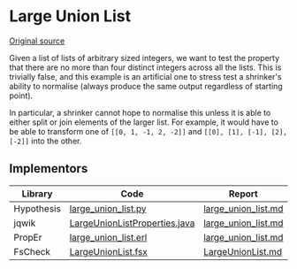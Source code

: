 # Large Union List

[Original source](https://github.com/HypothesisWorks/hypothesis/blob/master/hypothesis-python/tests/quality/test_shrink_quality.py)

Given a list of lists of arbitrary sized integers, we want to test the property that there are no more than four distinct integers across all the lists.
This is trivially false, and this example is an artificial one to stress test a shrinker's ability to normalise (always produce the same output regardless of starting point).

In particular, a shrinker cannot hope to normalise this unless it is able to either split or join elements of the larger list. For example, it would have to be able to transform one of ``[[0, 1, -1, 2, -2]]`` and ``[[0], [1], [-1], [2], [-2]]`` into the other.

## Implementors

|Library   |Code|Report|
|----------|----|------|
|Hypothesis|[large_union_list.py](/pbt-libraries/hypothesis/challenges/large_union_list.py)|[large_union_list.md](/pbt-libraries/hypothesis/challenges/large_union_list.md)
|jqwik     |[LargeUnionListProperties.java](/pbt-libraries/jqwik/src/test/java/challenges/largeunionlist/LargeUnionListProperties.java)|[large_union_list.md](/pbt-libraries/jqwik/reports/large_union_list.md)
|PropEr|[large_union_list.erl](/pbt-libraries/proper/challenges/large_union_list.erl)|[large_union_list.md](/pbt-libraries/proper/challenges/large_union_list.md)
|FsCheck   |[LargeUnionList.fsx](/pbt-libraries/fscheck/challenges/LargeUnionList.fsx)|[LargeUnionList.md](/pbt-libraries/fscheck/challenges/LargeUnionList.md)
